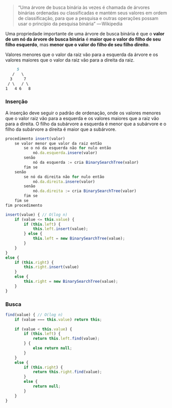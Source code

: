 > “Uma árvore de busca binária às vezes é chamada de árvores binárias ordenadas ou classificadas e mantém seus valores em ordem de classificação, para que a pesquisa e outras operações possam usar o princípio da pesquisa binária” — Wikipedia

Uma propriedade importante de uma árvore de busca binária é que o **valor de um nó da árvore de busca binária** é **maior que o valor do filho de seu filho esquerdo**, mas **menor que o valor do filho de seu filho direito**.

Valores menores que o valor da raiz vão para a esquerda da árvore e os valores maiores que o valor da raiz vão para a direita da raiz.

```md
     5
   /   \
  3     7
 / \   / \
1   4 6   8
```

### Inserção

A inserção deve seguir o padrão de ordenação, onde os valores menores que o valor raiz vão para a esquerda e os valores maiores que a raiz vão para a direita. O filho da subárvore a esquerda é menor que a subárvore e o filho da subárvore a direita é maior que a subárvore.

```js
procedimento insert(valor)
    se valor menor que valor da raiz então
        se o nó da esquerda não for nulo então
            nó.da.esquerda.insere(valor)
        senão
            nó da esquerda := cria BinarySearchTree(valor)
        fim se
    senão
        se nó da direita não for nulo então
            nó.da.direita.insere(valor)
        senão
            nó.da.direita := cria BinarySearchTree(valor)
        fim se
    fim se
fim procedimento
```


```js
insert(value) { // O(log n)
	if (value <= this.value) {
		if (this.left) {
			this.left.insert(value);
		} else {
			this.left = new BinarySearchTree(value);
		}
	}
}
else {
	if (this.right) {
		this.right.insert(value)
	}
	else {
		this.right = new BinarySearchTree(value);
	}
}
```

### Busca



```js
find(value) { // O(log n)
	if (value === this.value) return this;
	
	if (value < this.value) {
		if (this.left) {
			return this.left.find(value);
		} {
			else return null;
		}
	}
	else {
		if (this.right) {
			return this.right.find(value);
		}
		else {
			return null;
		}
	}
}
```